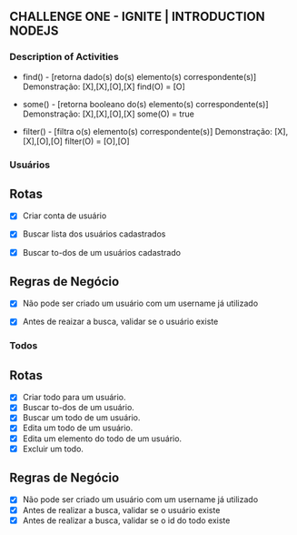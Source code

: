 ## CHALLENGE ONE - IGNITE | INTRODUCTION NODEJS

### Description of Activities

 - find() - [retorna dado(s) do(s) elemento(s) correspondente(s)]
    Demonstração:
    [X],[X],[O],[X] find(O) = [O]

 - some() - [retorna booleano do(s) elemento(s) correspondente(s)]
    Demonstração:
    [X],[X],[O],[X] some(O) = true

 - filter() - [filtra o(s) elemento(s) correspondente(s)]
    Demonstração:
    [X],[X],[O],[O] filter(O) = [O],[O]


### Usuários

## Rotas
- [x] Criar conta de usuário
- [x] Buscar lista dos usuários cadastrados
- [x] Buscar to-dos de um usuários cadastrado 


## Regras de Negócio
- [x] Não pode ser criado um usuário com um username já utilizado
- [x] Antes de reaizar a busca, validar se o usuário existe


### Todos

## Rotas
- [x] Criar todo para um usuário.
- [x] Buscar to-dos de um usuário.
- [x] Buscar um todo de um usuário.
- [x] Edita um todo de um usuário.
- [x] Edita um elemento do todo de um usuário.
- [x] Excluir um todo.

## Regras de Negócio
- [x] Não pode ser criado um usuário com um username já utilizado
- [x] Antes de realizar a busca, validar se o usuário existe
- [x] Antes de realizar a busca, validar se o id do todo existe
